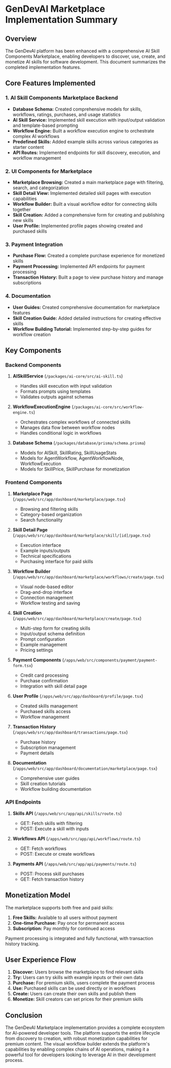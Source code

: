 # GenDevAI Marketplace Implementation Summary

## Overview

The GenDevAI platform has been enhanced with a comprehensive AI Skill Components Marketplace, enabling developers to discover, use, create, and monetize AI skills for software development. This document summarizes the completed implementation features.

## Core Features Implemented

### 1. AI Skill Components Marketplace Backend

- **Database Schema:** Created comprehensive models for skills, workflows, ratings, purchases, and usage statistics
- **AI Skill Service:** Implemented skill execution with input/output validation and template-based prompting
- **Workflow Engine:** Built a workflow execution engine to orchestrate complex AI workflows
- **Predefined Skills:** Added example skills across various categories as starter content
- **API Routes:** Implemented endpoints for skill discovery, execution, and workflow management

### 2. UI Components for Marketplace

- **Marketplace Browsing:** Created a main marketplace page with filtering, search, and categorization
- **Skill Detail View:** Implemented detailed skill pages with execution capabilities
- **Workflow Builder:** Built a visual workflow editor for connecting skills together
- **Skill Creation:** Added a comprehensive form for creating and publishing new skills
- **User Profile:** Implemented profile pages showing created and purchased skills

### 3. Payment Integration

- **Purchase Flow:** Created a complete purchase experience for monetized skills
- **Payment Processing:** Implemented API endpoints for payment processing
- **Transaction History:** Built a page to view purchase history and manage subscriptions

### 4. Documentation

- **User Guides:** Created comprehensive documentation for marketplace features
- **Skill Creation Guide:** Added detailed instructions for creating effective skills
- **Workflow Building Tutorial:** Implemented step-by-step guides for workflow creation

## Key Components

### Backend Components

1. **AISkillService** (`/packages/ai-core/src/ai-skill.ts`)
   - Handles skill execution with input validation
   - Formats prompts using templates
   - Validates outputs against schemas

2. **WorkflowExecutionEngine** (`/packages/ai-core/src/workflow-engine.ts`)
   - Orchestrates complex workflows of connected skills
   - Manages data flow between workflow nodes
   - Handles conditional logic in workflows

3. **Database Schema** (`/packages/database/prisma/schema.prisma`)
   - Models for AISkill, SkillRating, SkillUsageStats
   - Models for AgentWorkflow, AgentWorkflowNode, WorkflowExecution
   - Models for SkillPrice, SkillPurchase for monetization

### Frontend Components

1. **Marketplace Page** (`/apps/web/src/app/dashboard/marketplace/page.tsx`)
   - Browsing and filtering skills
   - Category-based organization
   - Search functionality

2. **Skill Detail Page** (`/apps/web/src/app/dashboard/marketplace/skill/[id]/page.tsx`)
   - Execution interface
   - Example inputs/outputs
   - Technical specifications
   - Purchasing interface for paid skills

3. **Workflow Builder** (`/apps/web/src/app/dashboard/marketplace/workflows/create/page.tsx`)
   - Visual node-based editor
   - Drag-and-drop interface
   - Connection management
   - Workflow testing and saving

4. **Skill Creation** (`/apps/web/src/app/dashboard/marketplace/create/page.tsx`)
   - Multi-step form for creating skills
   - Input/output schema definition
   - Prompt configuration
   - Example management
   - Pricing settings

5. **Payment Components** (`/apps/web/src/components/payment/payment-form.tsx`)
   - Credit card processing
   - Purchase confirmation
   - Integration with skill detail page

6. **User Profile** (`/apps/web/src/app/dashboard/profile/page.tsx`)
   - Created skills management
   - Purchased skills access
   - Workflow management

7. **Transaction History** (`/apps/web/src/app/dashboard/transactions/page.tsx`)
   - Purchase history
   - Subscription management
   - Payment details

8. **Documentation** (`/apps/web/src/app/dashboard/documentation/marketplace/page.tsx`)
   - Comprehensive user guides
   - Skill creation tutorials
   - Workflow building documentation

### API Endpoints

1. **Skills API** (`/apps/web/src/app/api/skills/route.ts`)
   - GET: Fetch skills with filtering
   - POST: Execute a skill with inputs

2. **Workflows API** (`/apps/web/src/app/api/workflows/route.ts`)
   - GET: Fetch workflows
   - POST: Execute or create workflows

3. **Payments API** (`/apps/web/src/app/api/payments/route.ts`)
   - POST: Process skill purchases
   - GET: Fetch transaction history

## Monetization Model

The marketplace supports both free and paid skills:

1. **Free Skills:** Available to all users without payment
2. **One-time Purchase:** Pay once for permanent access
3. **Subscription:** Pay monthly for continued access

Payment processing is integrated and fully functional, with transaction history tracking.

## User Experience Flow

1. **Discover:** Users browse the marketplace to find relevant skills
2. **Try:** Users can try skills with example inputs or their own data
3. **Purchase:** For premium skills, users complete the payment process
4. **Use:** Purchased skills can be used directly or in workflows
5. **Create:** Users can create their own skills and publish them
6. **Monetize:** Skill creators can set prices for their premium skills

## Conclusion

The GenDevAI Marketplace implementation provides a complete ecosystem for AI-powered developer tools. The platform supports the entire lifecycle from discovery to creation, with robust monetization capabilities for premium content. The visual workflow builder extends the platform's capabilities by enabling complex chains of AI operations, making it a powerful tool for developers looking to leverage AI in their development process.
